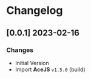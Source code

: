 # Changelog

## [0.0.1] 2023-02-16
### Changes

- Initial Version
- Import **AceJS** `v1.5.0` (build)
